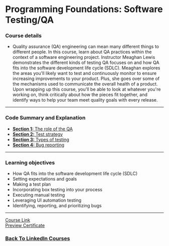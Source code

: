 # Programming Foundations: Software Testing/QA
### Course details
- Quality assurance (QA) engineering can mean many different things to different people. In this course, learn about QA practices within the context of a software engineering project. Instructor Meaghan Lewis demonstrates the different kinds of testing QA focuses on and how QA fits into the software development life cycle (SDLC). Meaghan explores the areas you'll likely want to test and continuously monitor to ensure increasing improvements to your product. Plus, she goes over some of the mechanisms used to communicate the overall health of a product. Upon wrapping up this course, you'll be able to look at whatever you're working on, think critically about how the pieces fit together, and identify ways to help your team meet quality goals with every release.
---

### Code Summary and Explanation

- [**Section 1:** The role of the QA](./course-code-and-explanation/1-The-role-of-QA/)
- [**Section 2:** Test strategy](./course-code-and-explanation/2-Test-strategy/)
- [**Section 3:** Types of testing](./course-code-and-explanation/3-Types-of-Testing-QA-focus-On/)
- [**Section 4:** Bug reporting](./course-code-and-explanation/4-Bug-reporting/)



----
### Learning objectives
- How QA fits into the software development life cycle (SDLC)
- Setting expectations and goals
- Making a test plan
- Incorporating box testing into your process
- Executing manual testing
- Leveraging UI automation testing
- Identifying, reporting, and prioritizing bugs
-------------------------------
[Course Link](https://www.linkedin.com/learning/programming-foundations-software-testing-qa)
<br>[Preview Certificate](https://www.linkedin.com/learning/certificates/466789e63196f136a35fa5cbd7ae5b1e54086995e2f66f9d4db3e91f08666733?lipi=urn%3Ali%3Apage%3Ad_flagship3_profile_view_base_certifications_details%3B9znAdOUJTu2aYA5T5YqZLQ%3D%3D)

### [Back To LinkedIn Courses](../)
